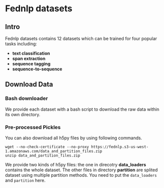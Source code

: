 # Fednlp datasets

## Intro

Fednlp datasets contains 12 datasets which can be trained for four popular tasks including:

- **text classification**
- **span extraction**
- **sequence tagging**  
- **sequence-to-sequence**

## Download Data

### Bash downloader
We provide each dataset with a bash script to download the raw data within its own directory.


### Pre-processed Pickles 

You can also download all h5py files by using following commands.
```
wget --no-check-certificate --no-proxy https://fednlp.s3-us-west-1.amazonaws.com/data_and_partition_files.zip
unzip data_and_partition_files.zip
```
We provide two kinds of h5py files: the one in direcotry **data_loaders**  contains the whole dataset.
The other files in directory **partition** are splited dataset using multiple partition methods.
You need to put the `data_loaders` and `partition` here.
